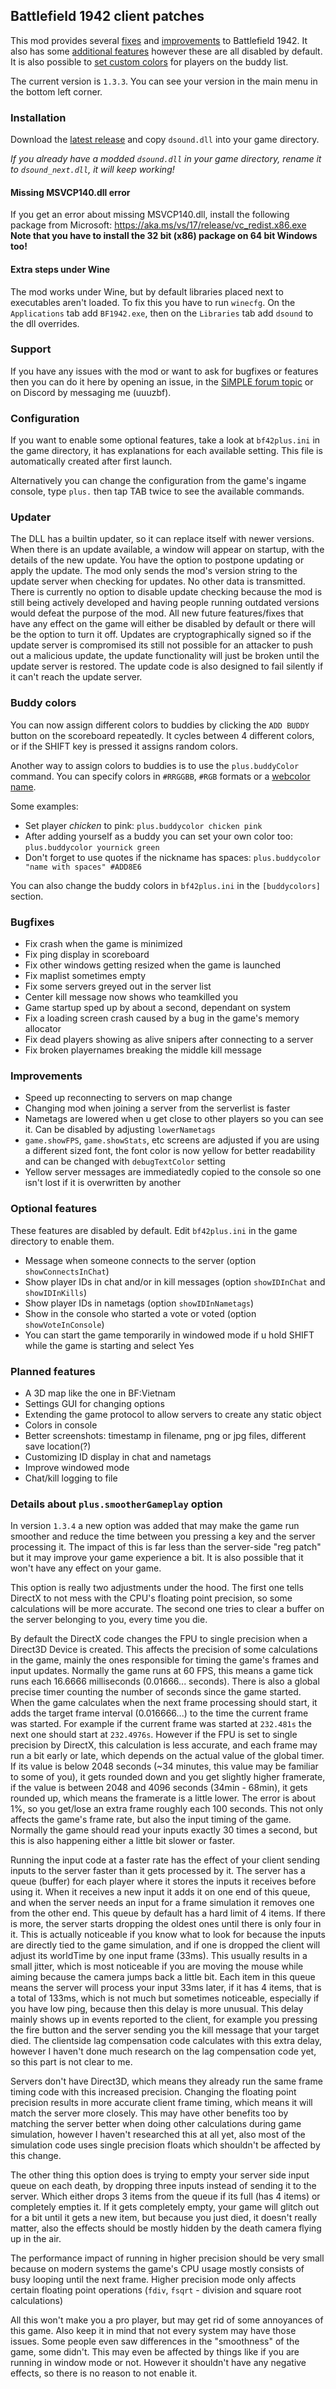 ## Battlefield 1942 client patches
This mod provides several [fixes](#bugfixes) and [improvements](#improvements) to Battlefield 1942. It also has some [additional features](#optional-features) however these are all disabled by default. It is also possible to [set custom colors](#buddy-colors) for players on the buddy list.

The current version is `1.3.3`. You can see your version in the main menu in the bottom left corner.

### Installation
Download the [latest release](https://github.com/uuuzbf/bf42plus/releases) and copy `dsound.dll` into your game directory.

_If you already have a modded `dsound.dll` in your game directory, rename it to `dsound_next.dll`, it will keep working!_

#### Missing MSVCP140.dll error
If you get an error about missing MSVCP140.dll, install the following package from Microsoft:
https://aka.ms/vs/17/release/vc_redist.x86.exe
**Note that you have to install the 32 bit (x86) package on 64 bit Windows too!**

#### Extra steps under Wine
The mod works under Wine, but by default libraries placed next to executables aren't loaded. To fix this you have to run `winecfg`. On the `Applications` tab add `BF1942.exe`, then on the `Libraries` tab add `dsound` to the dll overrides.

### Support
If you have any issues with the mod or want to ask for bugfixes or features then you can do it here by opening an issue, in the [SiMPLE forum topic](https://team-simple.org/forum/viewtopic.php?id=10835) or on Discord by messaging me (uuuzbf).

### Configuration
If you want to enable some optional features, take a look at `bf42plus.ini` in the game directory, it has explanations for each available setting. This file is automatically created after first launch.

Alternatively you can change the configuration from the game's ingame console, type `plus.` then tap TAB twice to see the available commands.

### Updater
The DLL has a builtin updater, so it can replace itself with newer versions. When there is an update available, a window will appear on startup, with the details of the new update. You have the option to postpone updating or apply the update. The mod only sends the mod's version string to the update server when checking for updates. No other data is transmitted. There is currently no option to disable update checking because the mod is still being actively developed and having people running outdated versions would defeat the purpose of the mod. All new future features/fixes that have any effect on the game will either be disabled by default or there will be the option to turn it off. Updates are cryptographically signed so if the update server is compromised its still not possible for an attacker to push out a malicious update, the update functionality will just be broken until the update server is restored. The update code is also designed to fail silently if it can't reach the update server.

### Buddy colors
You can now assign different colors to buddies by clicking the `ADD BUDDY` button on the scoreboard repeatedly. It cycles between 4 different colors, or if the SHIFT key is pressed it assigns random colors.

Another way to assign colors to buddies is to use the `plus.buddyColor`  command. You can specify colors in `#RRGGBB`, `#RGB` formats or a [webcolor name](https://www.w3schools.com/colors/colors_names.asp).

Some examples:
- Set player _chicken_ to pink: `plus.buddycolor chicken pink`
- After adding yourself as a buddy you can set your own color too: `plus.buddycolor yournick green`
- Don't forget to use quotes if the nickname has spaces: `plus.buddycolor "name with spaces" #ADD8E6`


You can also change the buddy colors in `bf42plus.ini` in the `[buddycolors]` section.

### Bugfixes
- Fix crash when the game is minimized
- Fix ping display in scoreboard
- Fix other windows getting resized when the game is launched
- Fix maplist sometimes empty
- Fix some servers greyed out in the server list
- Center kill message now shows who teamkilled you
- Game startup sped up by about a second, dependant on system
- Fix a loading screen crash caused by a bug in the game's memory allocator
- Fix dead players showing as alive snipers after connecting to a server
- Fix broken playernames breaking the middle kill message

### Improvements
- Speed up reconnecting to servers on map change
- Changing mod when joining a server from the serverlist is faster
- Nametags are lowered when u get close to other players so you can see it. Can be disabled by adjusting `lowerNametags`
- `game.showFPS`, `game.showStats`, etc screens are adjusted if you are using a different sized font, the font color is now yellow for better readability and can be changed with `debugTextColor` setting
- Yellow server messages are immediatedly copied to the console so one isn't lost if it is overwritten by another

### Optional features
These features are disabled by default. Edit `bf42plus.ini` in the game directory to enable them.
- Message when someone connects to the server (option `showConnectsInChat`)
- Show player IDs in chat and/or in kill messages (option `showIDInChat` and `showIDInKills`)
- Show player IDs in nametags (option `showIDInNametags`)
- Show in the console who started a vote or voted (option `showVoteInConsole`)
- You can start the game temporarily in windowed mode if u hold SHIFT while the game is starting and select Yes

### Planned features
- A 3D map like the one in BF:Vietnam
- Settings GUI for changing options
- Extending the game protocol to allow servers to create any static object
- Colors in console
- Better screenshots: timestamp in filename, png or jpg files, different save location(?)
- Customizing ID display in chat and nametags
- Improve windowed mode
- Chat/kill logging to file

### Details about `plus.smootherGameplay` option
In version `1.3.4` a new option was added that may make the game run smoother and reduce the time between you pressing a key and the server processing it. The impact of this is far less than the server-side "reg patch" but it may improve your game experience a bit. It is also possible that it won't have any effect on your game.

This option is really two adjustments under the hood. The first one tells DirectX to not mess with the CPU's floating point precision, so some calculations will be more accurate. The second one tries to clear a buffer on the server belonging to you, every time you die.

By default the DirectX code changes the FPU to single precision when a Direct3D Device is created. This affects the precision of some calculations in the game, mainly the ones responsible for timing the game's frames and input updates. Normally the game runs at 60 FPS, this means a game tick runs each 16.6666 milliseconds (0.01666... seconds). There is also a global precise timer counting the number of seconds since the game started. When the game calculates when the next frame processing should start, it adds the target frame interval (0.016666...) to the time the current frame was started. For example if the current frame was started at `232.481s` the next one should start at `232.4976s`. However if the FPU is set to single precision by DirectX, this calculation is less accurate, and each frame may run a bit early or late, which depends on the actual value of the global timer. If its value is below 2048 seconds (~34 minutes, this value may be familiar to some of you), it gets rounded down and you get slightly higher framerate, if the value is between 2048 and 4096 seconds (34min - 68min), it gets rounded up, which means the framerate is a little lower. The error is about 1%, so you get/lose an extra frame roughly each 100 seconds. This not only affects the game's frame rate, but also the input timing of the game. Normally the game should read your inputs exactly 30 times a second, but this is also happening either a little bit slower or faster. 

Running the input code at a faster rate has the effect of your client sending inputs to the server faster than it gets processed by it. The server has a queue (buffer) for each player where it stores the inputs it receives before using it. When it receives a new input it adds it on one end of this queue, and when the server needs an input for a frame simulation it removes one from the other end. This queue by default has a hard limit of 4 items. If there is more, the server starts dropping the oldest ones until there is only four in it. This is actually noticeable if you know what to look for because the inputs are directly tied to the game simulation, and if one is dropped the client will adjust its worldTime by one input frame (33ms). This usually results in a small jitter, which is most noticeable if you are moving the mouse while aiming because the camera jumps back a little bit. Each item in this queue means the server will process your input 33ms later, if it has 4 items, that is a total of 133ms, which is not much but sometimes noticeable, especially if you have low ping, because then this delay is more unusual. This delay mainly shows up in events reported to the client, for example you pressing the fire button and the server sending you the kill message that your target died. The clientside lag compensation code calculates with this extra delay, however I haven't done much research on the lag compensation code yet, so this part is not clear to me. 

Servers don't have Direct3D, which means they already run the same frame timing code with this increased precision. Changing the floating point precision results in more accurate client frame timing, which means it will match the server more closely. This may have other benefits too by matching the server better when doing other calculations during game simulation, however I haven't researched this at all yet, also most of the simulation code uses single precision floats which shouldn't be affected by this change. 

The other thing this option does is trying to empty your server side input queue on each death, by dropping three inputs instead of sending it to the server. Which either drops 3 items from the queue if its full (has 4 items) or completely empties it. If it gets completely empty, your game will glitch out for a bit until it gets a new item, but because you just died, it doesn't really matter, also the effects should be mostly hidden by the death camera flying up in the air.

The performance impact of running in higher precision should be very small because on modern systems the game's CPU usage mostly consists of busy looping until the next frame. Higher precision mode only affects certain floating point operations (`fdiv`, `fsqrt` - division and square root calculations)

All this won't make you a pro player, but may get rid of some annoyances of this game. Also keep it in mind that not every system may have those issues. Some people even saw differences in the "smoothness" of the game, some didn't. This may even be affected by things like if you are running in window mode or not. However it shouldn't have any negative effects, so there is no reason to not enable it.

